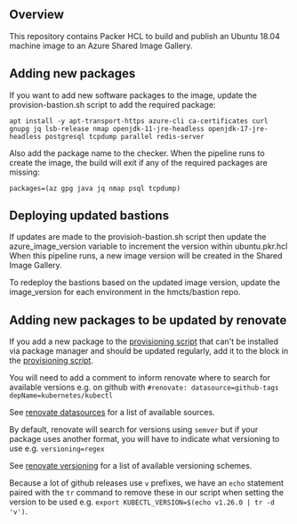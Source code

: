 ## Overview 

This repository contains Packer HCL to build and publish an Ubuntu 18.04 machine image to an Azure Shared Image Gallery.

## Adding new packages

If you want to add new software packages to the image, update the provision-bastion.sh script to add the required package:

```
apt install -y apt-transport-https azure-cli ca-certificates curl gnupg jq lsb-release nmap openjdk-11-jre-headless openjdk-17-jre-headless postgresql tcpdump parallel redis-server
```

Also add the package name to the checker. When the pipeline runs to create the image, the build will exit if any of the required packages are missing:

```
packages=(az gpg java jq nmap psql tcpdump)
```

## Deploying updated bastions

If updates are made to the provisioh-bastion.sh script then update the azure_image_version variable to increment the version within ubuntu.pkr.hcl  When this pipeline runs, a new image version will be created in the Shared Image Gallery.

To redeploy the bastions based on the updated image version, update the image_version for each environment in the hmcts/bastion repo.

## Adding new packages to be updated by renovate

If you add a new package to the [provisioning script](./provision-bastion.sh) that can't be installed via package manager and should be updated regularly, add it to the block in the [provisioning script](https://github.com/hmcts/bastion-packer/blob/master/provision-bastion.sh#L4).

You will need to add a comment to inform renovate where to search for available versions e.g. on github with `#renovate: datasource=github-tags depName=kubernetes/kubectl`

See [renovate datasources](https://docs.renovatebot.com/modules/datasource/) for a list of available sources.

By default, renovate will search for versions using `semver` but if your package uses another format, you will have to indicate what versioning to use e.g. `versioning=regex`

See [renovate versioning](https://docs.renovatebot.com/modules/versioning/) for a list of available versioning schemes.

Because a lot of github releases use `v` prefixes, we have an `echo` statement paired with the `tr` command to remove these in our script when setting the version to be used e.g. `export KUBECTL_VERSION=$(echo v1.26.0 | tr -d 'v')`.